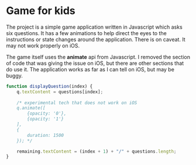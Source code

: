 # Game for kids

The project is a simple game application written in Javascript which asks six questions.
It has a few animations to help direct the eyes to the instructions or state changes around
the application. There is on caveat. It may not work properly on iOS.

The game itself uses the **animate** api from Javascript. I removed the section of code 
that was giving the issue on iOS, but there are other sections that do use it. The application works
as far as I can tell on iOS, but may be buggy.

```javascript
function displayQuestion(index) {
    q.textContent = questions[index];
    
    /* experimental tech that does not work on iOS
    q.animate([
        {opacity: '0'},
        {opacity: '1'}
    ], 
    {
        duration: 1500
    }); */

    remaining.textContent = (index + 1) + "/" + questions.length;
}

```
